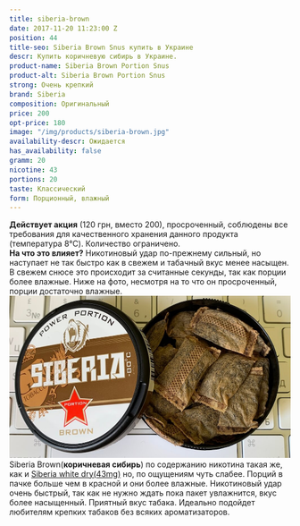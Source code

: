 ```yaml
---
title: siberia-brown
date: 2017-11-20 11:23:00 Z
position: 44
title-seo: Siberia Brown Snus купить в Украине
descr: Купить коричневую сибирь в Украине.
product-name: Siberia Brown Portion Snus
product-alt: Siberia Brown Portion Snus
strong: Очень крепкий
brand: Siberia
composition: Оригинальный
price: 200
opt-price: 180
image: "/img/products/siberia-brown.jpg"
availability-descr: Ожидается
has_availability: false
gramm: 20
nicotine: 43
portions: 20
taste: Классический
form: Порционный, влажный
---
```


**Действует акция** (120 грн, вместо 200), просроченный, соблюдены все требования для качественного хранения данного продукта (температура 8℃). Количество ограничено.<br>
**На что это влияет?** Никотиновый удар по-прежнему сильный, но наступает не так быстро как в свежем и табачный вкус менее насыщен.  В свежем снюсе это происходит за считанные секунды, так как порции более влажные. Ниже на фото, несмотря на то что он просроченный, порции достаточно влажные.<br>
<img class="img-fluid" src="/img/products/siberia-brown/siberia-brown-open.jpg" alt="Siberia Brown Open"><br>
Siberia Brown(**коричневая сибирь**) по содержанию никотина такая же, как и [Siberia white dry(43mg)](/siberia-white) но, по ощущениям чуть слабее. Порций в пачке больше чем в красной и они более влажные. Никотиновый удар очень быстрый, так как не нужно ждать пока пакет увлажнится, вкус более насыщенный.
Приятный вкус табака.
Идеально подойдет любителям крепких табаков без всяких ароматизаторов.